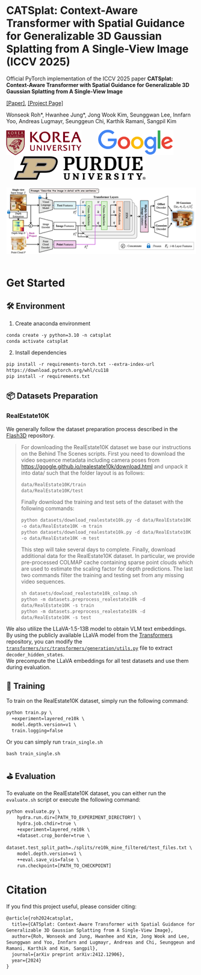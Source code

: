 # CATSplat: Context-Aware Transformer with Spatial Guidance for Generalizable 3D Gaussian Splatting from A Single-View Image (ICCV 2025)

Official PyTorch implementation of the ICCV 2025 paper **CATSplat: Context-Aware Transformer with Spatial Guidance for Generalizable 3D Gaussian Splatting from A Single-View Image**

[\[Paper\]](https://arxiv.org/pdf/2412.12906), [\[Project Page\]](https://kuai-lab.github.io/catsplat2025/)

Wonseok Roh*, Hwanhee Jung*, Jong Wook Kim, Seunggwan Lee, Innfarn Yoo, Andreas Lugmayr, Seunggeun Chi, Karthik Ramani, Sangpil Kim

<div align="left">
  <img src="assets/korea_univ.png" width="200" style="margin-right: 20px;" />
  <img src="assets/google.png" width="200" style="margin: 0 20px;" />
  <img src="assets/purdue_univ.png" width="350" style="margin-left: 20px;" />
</div>

<br>

<div align="center">
  <img src="assets/main_arch.png"/>
</div>

<br>

# Get Started

## 🛠 Environment

1. Create anaconda environment
```
conda create -y python=3.10 -n catsplat
conda activate catsplat
```

2. Install dependencies
```
pip install -r requirements-torch.txt --extra-index-url https://download.pytorch.org/whl/cu118
pip install -r requirements.txt
```

## 📦 Datasets Preparation

### RealEstate10K
We generally follow the dataset preparation process described in the [Flash3D](https://github.com/eldar/flash3d) repository.

> For downloading the RealEstate10K dataset we base our instructions on the Behind The Scenes scripts. First you need to download the video sequence metadata including camera poses from https://google.github.io/realestate10k/download.html and unpack it into data/ such that the folder layout is as follows:
>
> ```
> data/RealEstate10K/train
> data/RealEstate10K/test
> ```
>
> Finally download the training and test sets of the dataset with the following commands:
>
> ```
> python datasets/download_realestate10k.py -d data/RealEstate10K -o data/RealEstate10K -m train
> python datasets/download_realestate10k.py -d data/RealEstate10K -o data/RealEstate10K -m test
> ```
>
>This step will take several days to complete. Finally, download additional data for the RealEstate10K dataset. In particular, we provide pre-processed COLMAP cache containing sparse point clouds which are used to estimate the scaling factor for depth predictions. The last two commands filter the training and testing set from any missing video sequences.
>
> ```
> sh datasets/dowload_realestate10k_colmap.sh
> python -m datasets.preprocess_realestate10k -d data/RealEstate10K -s train
> python -m datasets.preprocess_realestate10k -d data/RealEstate10K -s test
> ```

We also utilize the LLaVA-1.5-13B model to obtain VLM text embeddings. <br>
By using the publicly available LLaVA model from the [Transformers](https://github.com/huggingface/transformers/tree/main) repository, you can modify the [`transformers/src/transformers/generation/utils.py`](https://github.com/huggingface/transformers/blob/main/src/transformers/generation/utils.py#L3498) file to extract `decoder_hidden_states`. 
<br>We precompute the LLaVA embeddings for all test datasets and use them during evaluation.


## 🎾 Training

To train on the RealEstate10K dataset, simply run the following command:

```
python train.py \
  +experiment=layered_re10k \
  model.depth.version=v1 \
  train.logging=false
```

Or you can simply run `train_single.sh`
```
bash train_single.sh
```

## ⛳ Evaluation

To evaluate on the RealEstate10K dataset, you can either run the `evaluate.sh` script or execute the following command:

```
python evaluate.py \
    hydra.run.dir=[PATH_TO_EXPERIMENT_DIRECTORY] \
    hydra.job.chdir=true \
    +experiment=layered_re10k \
    +dataset.crop_border=true \
    dataset.test_split_path=./splits/re10k_mine_filtered/test_files.txt \
    model.depth.version=v1 \
    ++eval.save_vis=false \
    run.checkpoint=[PATH_TO_CHECKPOINT]
```

# Citation
If you find this project useful, please consider citing:

```
@article{roh2024catsplat,
  title={CATSplat: Context-Aware Transformer with Spatial Guidance for Generalizable 3D Gaussian Splatting from A Single-View Image},
  author={Roh, Wonseok and Jung, Hwanhee and Kim, Jong Wook and Lee, Seunggwan and Yoo, Innfarn and Lugmayr, Andreas and Chi, Seunggeun and Ramani, Karthik and Kim, Sangpil},
  journal={arXiv preprint arXiv:2412.12906},
  year={2024}
}
```
